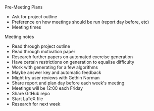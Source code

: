Pre-Meeting Plans
- Ask for project outline
- Preference on how meetings should be run (report day before, etc)
- Meeting times

Meeting notes
- Read through project outline
- Read through motivation paper
- Research further papers on automated exercise generation
- Have certain restrictions on generation to equalise difficulty
- Work with generating for a few algorithms
- Maybe answer key and automatic feedback
- Might try user reviews with Gethin Norman
- Share report and plan day before each week's meeting
- Meetings will be 12:00 each Friday
- Share GitHub repo
- Start LaTeX file
- Research for next week 
